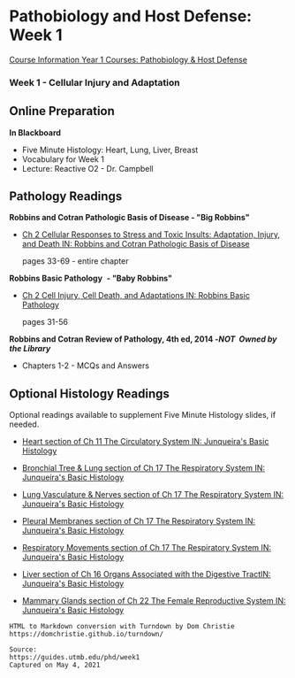# Pathobiology and Host Defense: Week 1

[Course Information Year 1 Courses: Pathobiology & Host Defense](/usmle/phd/course-information.md)

### Week 1 - Cellular Injury and Adaptation

## Online Preparation

**In Blackboard**  

*   Five Minute Histology: Heart, Lung, Liver, Breast
*   Vocabulary for Week 1
*   Lecture: Reactive O2 - Dr. Campbell

## Pathology Readings

**Robbins and Cotran Pathologic Basis of Disease - "Big Robbins"**

*   [Ch 2 Cellular Responses to Stress and Toxic Insults: Adaptation, Injury, and Death IN: Robbins and Cotran Pathologic Basis of Disease](http://libux.utmb.edu/login?url=https://www.clinicalkey.com/#!/content/book/3-s2.0-B9780323531139000029)
    
    pages 33-69 - entire chapter
    

**Robbins Basic Pathology**  **- "Baby Robbins"**

*   [Ch 2 Cell Injury, Cell Death, and Adaptations IN: Robbins Basic Pathology](http://libux.utmb.edu/login?url=https://www.clinicalkey.com/#!/content/book/3-s2.0-B9780323353175000028)
    
    pages 31-56
    

**Robbins and Cotran Review of Pathology, 4th ed, 2014 -_NOT_  _Owned by the Library_**

*   Chapters 1-2 - MCQs and Answers

## Optional Histology Readings

Optional readings available to supplement Five Minute Histology slides, if needed.

*   [Heart section of Ch 11 The Circulatory System IN: Junqueira's Basic Histology](http://libux.utmb.edu/login?url=https://accessmedicine.mhmedical.com/content.aspx?bookid=2430&sectionid=190280714#1160661981)
    
*   [Bronchial Tree & Lung section of Ch 17 The Respiratory System IN: Junqueira's Basic Histology](http://libux.utmb.edu/login?url=https://accessmedicine.mhmedical.com/content.aspx?bookid=2430&sectionid=190284615#1160662826)
    
*   [Lung Vasculature & Nerves section of Ch 17 The Respiratory System IN: Junqueira's Basic Histology](http://libux.utmb.edu/login?url=https://accessmedicine.mhmedical.com/content.aspx?bookid=2430&sectionid=190284615#1160662827)
    
*   [Pleural Membranes section of Ch 17 The Respiratory System IN: Junqueira's Basic Histology](http://libux.utmb.edu/login?url=https://accessmedicine.mhmedical.com/content.aspx?bookid=2430&sectionid=190284615#1160662828)
    
*   [Respiratory Movements section of Ch 17 The Respiratory System IN: Junqueira's Basic Histology](http://libux.utmb.edu/login?url=https://accessmedicine.mhmedical.com/content.aspx?bookid=2430&sectionid=190284615#1160662829)
    
*   [Liver section of Ch 16 Organs Associated with the Digestive TractIN: Junqueira's Basic Histology](http://libux.utmb.edu/login?url=https://accessmedicine.mhmedical.com/content.aspx?bookid=2430&sectionid=190284100#1160662701)
    
*   [Mammary Glands section of Ch 22 The Female Reproductive System IN: Junqueira's Basic Histology](http://libux.utmb.edu/login?url=https://accessmedicine.mhmedical.com/content.aspx?bookid=2430&sectionid=190287163#1160663558)

```
HTML to Markdown conversion with Turndown by Dom Christie
https://domchristie.github.io/turndown/

Source:
https://guides.utmb.edu/phd/week1
Captured on May 4, 2021
```
